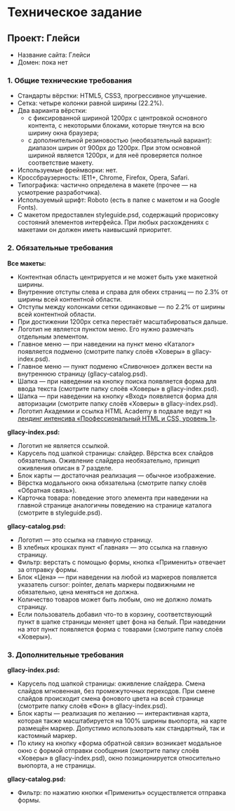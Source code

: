 # Техническое задание

## __Проект: Глейси__

* Название сайта: Глейси
* Домен: пока нет
### 1. Общие технические требования
  * Стандарты вёрстки: HTML5, CSS3, прогрессивное улучшение.
  * Сетка: четыре колонки равной ширины (22.2%).
  * Два варианта вёрстки:
    * с фиксированной шириной 1200px с центровкой основного контента, с некоторыми блоками, которые тянутся на всю ширину окна браузера;
    * с дополнительной резиновостью (необязательный вариант): диапазон ширин от 900px до 1200px. При этом основной шириной является 1200px, и для неё проверяется полное соответствие макету.
  * Используемые фреймворки: нет.
  * Кроссбраузерность: IE11+, Chrome, Firefox, Opera, Safari.
  * Типографика: частично определена в макете (прочее — на усмотрение разработчика).
  * Используемый шрифт: Roboto (есть в папке с макетом и на Google Fonts).
  * С макетом предоставлен styleguide.psd, содержащий прорисовку состояний элементов интерфейса. При любых расхождениях с макетами он должен иметь наивысший приоритет.
### 2. Обязательные требования
  __Все макеты:__
  * Контентная область центрируется и не может быть уже макетной ширины.
  * Внутренние отступы слева и справа для обеих страниц — по 2.3% от ширины всей контентной области.
  * Отступы между колонками сетки одинаковые — по 2.2% от ширины всей контентной области.
  * При достижении 1200px сетка перестаёт масштабироваться дальше.
  * Логотип не является пунктом меню. Его нужно размечать отдельным элементом.
  * Главное меню — при наведении на пункт меню «Каталог» появляется подменю (смотрите папку слоёв «Ховеры» в gllacy-index.psd).
  * Главное меню — пункт подменю «Сливочное» должен вести на внутреннюю страницу (gllacy-catalog.psd).
  * Шапка — при наведении на кнопку поиска появляется форма для ввода текста (смотрите папку слоёв «Ховеры» в gllacy-index.psd).
  * Шапка — при наведении на кнопку «Вход» появляется форма для авторизации (смотрите папку слоёв «Ховеры» в gllacy-index.psd).
  * Логотип Академии и ссылка HTML Academy в подвале ведут на [лендинг интенсива «Профессиональный HTML и CSS, уровень 1»](https://htmlacademy.ru/intensive/htmlcss).
  
__gllacy-index.psd:__
  * Логотип не является ссылкой.
  * Карусель под шапкой страницы: слайдер. Вёрстка всех слайдов обязательна. Оживление слайдера необязательно, принцип оживления описан в 7 разделе.
  * Блок карты — достаточная реализация — обычное изображение.
  * Вёрстка модального окна обязательна (смотрите папку слоёв «Обратная связь»).
  * Карточка товара: поведение этого элемента при наведении на главной странице аналогичны поведению на странице каталога (смотрите в styleguide.psd).

__gllacy-catalog.psd:__
  * Логотип — это ссылка на главную страницу.
  * В хлебных крошках пункт «Главная» — это ссылка на главную страницу.
  * Фильтр: верстать с помощью формы, кнопка «Применить» отвечает за отправку формы.
  * Блок «Цена» — при наведении на любой из маркеров появляется указатель cursor: pointer, делать маркеры подвижными не обязательно, цена меняться не должна.
  * Количество товаров может быть любым, оно не должно ломать страницу.
  * Если пользователь добавил что-то в корзину, соответствующий пункт в шапке страницы меняет цвет фона на белый. При наведении на этот пункт появляется форма с товарами (смотрите папку слоёв «Ховеры»).
### 3. Дополнительные требования

__gllacy-index.psd:__
  * Карусель под шапкой страницы: оживление слайдера. Cмена слайдов мгновенная, без промежуточных переходов. При смене слайдов происходит смена фонового цвета на  всей странице (смотрите папку слоёв «Фон» в gllacy-index.psd).
  * Блок карты — реализация по желанию — интерактивная карта, которая также масштабируется на 100% ширины вьюпорта, на карте размещён маркер. Допустимо  использовать как стандартный, так и кастомный маркер.
  * По клику на кнопку «форма обратной связи» возникает модальное окно с формой отправки сообщения (смотрите папку слоёв «Ховеры» в gllacy-index.psd), окно  позиционируется относительно вьюпорта, а не страницы.

__gllacy-catalog.psd:__
  * Фильтр: по нажатию кнопки «Применить» осуществляется отправка формы.
